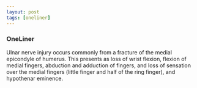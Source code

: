 ```yaml
---
layout: post
tags: [oneliner]
---
```



### OneLiner

Ulnar nerve injury occurs commonly from a fracture of the medial epicondyle of humerus. This presents as loss of wrist flexion, flexion of medial fingers, abduction and adduction of fingers, and loss of sensation over the medial fingers (little finger and half of the ring finger), and hypothenar eminence.
